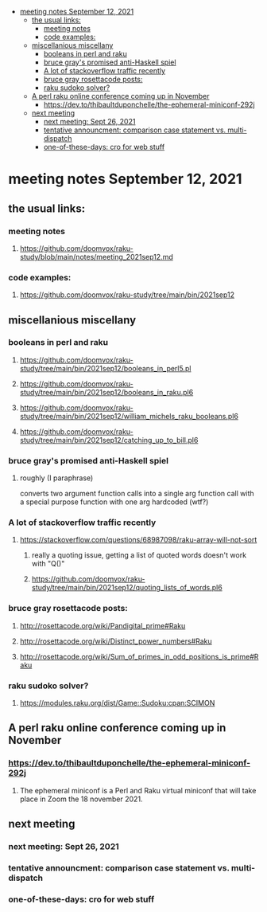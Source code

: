 - [meeting notes September 12, 2021](#orgb759860)
  - [the usual links:](#org7983983)
    - [meeting notes](#org9d3c985)
    - [code examples:](#org5580738)
  - [miscellanious miscellany](#orgc6de68e)
    - [booleans in perl and raku](#org1d54885)
    - [bruce gray's promised anti-Haskell spiel](#orgc447a45)
    - [A lot of stackoverflow traffic recently](#org8da552a)
    - [bruce gray rosettacode posts:](#org8419a0e)
    - [raku sudoko solver?](#org1808ef6)
  - [A perl raku online conference coming up in November](#org105150a)
    - [<https://dev.to/thibaultduponchelle/the-ephemeral-miniconf-292j>](#orge6f06d5)
  - [next meeting](#org1f98008)
    - [next meeting: Sept 26, 2021](#orgc32a650)
    - [tentative announcment: comparison case statement vs. multi-dispatch](#orga47bf9a)
    - [one-of-these-days: cro for web stuff](#org45774fa)


<a id="orgb759860"></a>

# meeting notes September 12, 2021


<a id="org7983983"></a>

## the usual links:


<a id="org9d3c985"></a>

### meeting notes

1.  <https://github.com/doomvox/raku-study/blob/main/notes/meeting_2021sep12.md>


<a id="org5580738"></a>

### code examples:

1.  <https://github.com/doomvox/raku-study/tree/main/bin/2021sep12>


<a id="orgc6de68e"></a>

## miscellanious miscellany


<a id="org1d54885"></a>

### booleans in perl and raku

1.  <https://github.com/doomvox/raku-study/tree/main/bin/2021sep12/booleans_in_perl5.pl>

2.  <https://github.com/doomvox/raku-study/tree/main/bin/2021sep12/booleans_in_raku.pl6>

3.  <https://github.com/doomvox/raku-study/tree/main/bin/2021sep12/william_michels_raku_booleans.pl6>

4.  <https://github.com/doomvox/raku-study/tree/main/bin/2021sep12/catching_up_to_bill.pl6>


<a id="orgc447a45"></a>

### bruce gray's promised anti-Haskell spiel

1.  roughly (I paraphrase)

    converts two argument function calls into a single arg function call with a special purpose function with one arg hardcoded (wtf?)


<a id="org8da552a"></a>

### A lot of stackoverflow traffic recently

1.  <https://stackoverflow.com/questions/68987098/raku-array-will-not-sort>

    1.  really a quoting issue, getting a list of quoted words doesn't work with "Q()"
    
    2.  <https://github.com/doomvox/raku-study/tree/main/bin/2021sep12/quoting_lists_of_words.pl6>


<a id="org8419a0e"></a>

### bruce gray rosettacode posts:

1.  <http://rosettacode.org/wiki/Pandigital_prime#Raku>

2.  <http://rosettacode.org/wiki/Distinct_power_numbers#Raku>

3.  <http://rosettacode.org/wiki/Sum_of_primes_in_odd_positions_is_prime#Raku>


<a id="org1808ef6"></a>

### raku sudoko solver?

1.  <https://modules.raku.org/dist/Game::Sudoku:cpan:SCIMON>


<a id="org105150a"></a>

## A perl raku online conference coming up in November


<a id="orge6f06d5"></a>

### <https://dev.to/thibaultduponchelle/the-ephemeral-miniconf-292j>

1.  The ephemeral miniconf is a Perl and Raku virtual miniconf that will take place in Zoom the 18 november 2021.


<a id="org1f98008"></a>

## next meeting


<a id="orgc32a650"></a>

### next meeting: Sept 26, 2021


<a id="orga47bf9a"></a>

### tentative announcment: comparison case statement vs. multi-dispatch


<a id="org45774fa"></a>

### one-of-these-days: cro for web stuff
